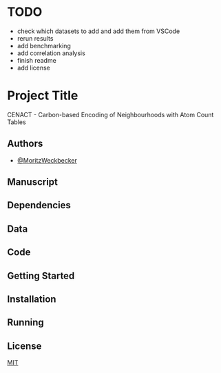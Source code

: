 # TODO

- check which datasets to add and add them from VSCode
- rerun results
- add benchmarking
- add correlation analysis
- finish readme
- add license

# Project Title

CENACT - Carbon-based Encoding of Neighbourhoods with Atom Count Tables

## Authors

- [@MoritzWeckbecker](https://www.github.com/MoritzWeckbecker)


## Manuscript
## Dependencies
## Data
## Code
## Getting Started
## Installation
## Running
## License

[MIT](https://choosealicense.com/licenses/mit/)

